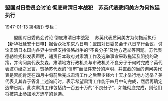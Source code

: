 ### 盟国对日委员会讨论  彻底肃清日本战犯　苏英代表质问美方为何拖延执行

1947-01-13
第4版()
专栏：

　　盟国对日委员会讨论
    彻底肃清日本战犯
  　苏英代表质问美方为何拖延执行
    【新华社延安十日电】据合众社东京八日电：盟国对日委员会于八日举行会议，讨论肃清日本国内各界中曾经支持侵略战争的“不良分子”及地方选举等问题。苏代表德勒维扬科发表声明，谴责日本政府对肃清工作及选举事宜采取拖延及阻挠的政策，并询问美代表艾森，肃清地方行政机关与市政机关不良分子于何时完成？英代表波尔继之发言，赞扬苏代表的“慎审”而证件充分的声明，并直截的当的询问美代表是否能肯定在四月中旬前后完成肃清工作之后至少经六十天才举行地方选举？美代表艾其森于答复上述询问时，表示希望肃清工作能于四月中旬完成，然后再确定选举日期。此次肃清工作包括约一百五十万的“不良分子”，如能彻底完成，则他们将被禁止参加地方选举的竞选。
